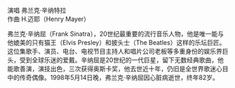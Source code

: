 

演唱 弗兰克·辛纳特拉  
作曲 H.迈耶（Henry Mayer）

弗兰克·辛纳屈（Frank Sinatra），20世纪最重要的流行音乐人物，他是唯一能与他媲美的只有猫王（Elvis Presley）和披头士（The
Beatles）这样的乐坛巨匠。这位集歌手、演员、电台、电视节目主持人和唱片公司老板等多重身份的娱乐界巨头，受到全球乐迷的爱戴。辛纳屈是20世纪的一代巨星，留下无数经典歌曲，他能歌善演，演技出色，三次获得奥斯卡奖，他去世近十年，仍旧是全世界歌迷心目中的传奇偶像。1998年5月14日晚，弗兰克·辛纳屈因心脏病逝世，终年82岁。

